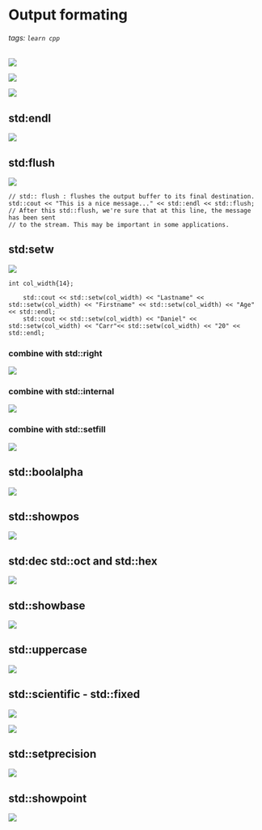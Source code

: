 # Output formating
###### tags: `learn cpp`

![](https://i.imgur.com/ufwMQ7Q.png)

![](https://i.imgur.com/nOJA6Ah.png)

![](https://i.imgur.com/IZ6aKLW.png)

## std:endl
![](https://i.imgur.com/kFBH74N.png)

## std:flush
![](https://i.imgur.com/KtEjqg0.png)
```cpp=
// std:: flush : flushes the output buffer to its final destination.
std::cout << "This is a nice message..." << std::endl << std::flush;
// After this std::flush, we're sure that at this line, the message has been sent 
// to the stream. This may be important in some applications.
```

## std:setw
![](https://i.imgur.com/FJGUywA.png)
```cpp=
int col_width{14};
    
    std::cout << std::setw(col_width) << "Lastname" << std::setw(col_width) << "Firstname" << std::setw(col_width) << "Age" << std::endl;
    std::cout << std::setw(col_width) << "Daniel" << std::setw(col_width) << "Carr"<< std::setw(col_width) << "20" << std::endl;
```
### combine with std::right
![](https://i.imgur.com/g1IQwms.png)

### combine with std::internal
![](https://i.imgur.com/C0CACkR.png)
### combine with std::setfill
![](https://i.imgur.com/O36PtkU.png)


## std::boolalpha
![](https://i.imgur.com/qapIa2j.png)

## std::showpos
![](https://i.imgur.com/s8d3o7E.png)

## std:dec std::oct and std::hex
![](https://i.imgur.com/SvDFmmB.png)

## std::showbase
![](https://i.imgur.com/g28XXNN.png)


## std::uppercase
![](https://i.imgur.com/K2EjzDV.png)

## std::scientific - std::fixed
![](https://i.imgur.com/2SwwbCV.png)

![](https://i.imgur.com/3IIYSiB.png)

## std::setprecision
![](https://i.imgur.com/tN8pXeX.png)

## std::showpoint
![](https://i.imgur.com/D0zNU6x.png)


